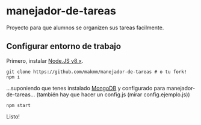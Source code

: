 # manejador-de-tareas
Proyecto para que alumnos se organizen sus tareas facilmente.

## Configurar entorno de trabajo
Primero, instalar [Node.JS v8.x](https://nodejs.org/).
```
git clone https://github.com/makmm/manejador-de-tareas # o tu fork!
npm i
```
...suponiendo que tenes instalado [MongoDB](https://www.mongodb.com/) y configurado para manejador-de-tareas...
(también hay que hacer un config.js (mirar config.ejemplo.js))
```
npm start
```
Listo!
